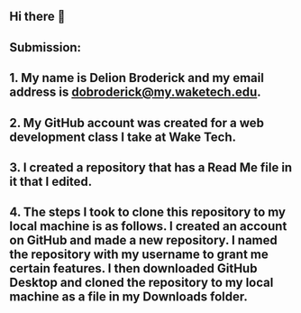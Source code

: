 ## Hi there 👋


## Submission:
## 1. My name is Delion Broderick and my email address is dobroderick@my.waketech.edu.
## 2. My GitHub account was created for a web development class I take at Wake Tech.
## 3. I created a repository that has a Read Me file in it that I edited.
## 4. The steps I took to clone this repository to my local machine is as follows. I created an account on GitHub and made a new repository. I named the repository with my username to grant me certain features. I then downloaded GitHub Desktop and cloned the repository to my local machine as a file in my Downloads folder.
